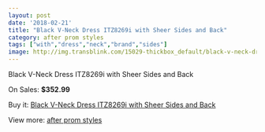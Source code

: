 ```yaml
---
layout: post
date: '2018-02-21'
title: "Black V-Neck Dress ITZ8269i with Sheer Sides and Back"
category: after prom styles
tags: ["with","dress","neck","brand","sides"]
image: http://img.transblink.com/15029-thickbox_default/black-v-neck-dress-itz8269i-with-sheer-sides-and-back.jpg
---
```

Black V-Neck Dress ITZ8269i with Sheer Sides and Back

On Sales: **$352.99**
<a href="https://www.transblink.com/en/after-prom-styles/4791-black-v-neck-dress-itz8269i-with-sheer-sides-and-back.html"><amp-img layout="responsive" width="600" height="600" src="//img.transblink.com/15029-thickbox_default/black-v-neck-dress-itz8269i-with-sheer-sides-and-back.jpg" alt="Black V-Neck Dress ITZ8269i with Sheer Sides and Back 0" /></a>
<a href="https://www.transblink.com/en/after-prom-styles/4791-black-v-neck-dress-itz8269i-with-sheer-sides-and-back.html"><amp-img layout="responsive" width="600" height="600" src="//img.transblink.com/15031-thickbox_default/black-v-neck-dress-itz8269i-with-sheer-sides-and-back.jpg" alt="Black V-Neck Dress ITZ8269i with Sheer Sides and Back 1" /></a>
<a href="https://www.transblink.com/en/after-prom-styles/4791-black-v-neck-dress-itz8269i-with-sheer-sides-and-back.html"><amp-img layout="responsive" width="600" height="600" src="//img.transblink.com/15030-thickbox_default/black-v-neck-dress-itz8269i-with-sheer-sides-and-back.jpg" alt="Black V-Neck Dress ITZ8269i with Sheer Sides and Back 2" /></a>

Buy it: [Black V-Neck Dress ITZ8269i with Sheer Sides and Back](https://www.transblink.com/en/after-prom-styles/4791-black-v-neck-dress-itz8269i-with-sheer-sides-and-back.html "Black V-Neck Dress ITZ8269i with Sheer Sides and Back")

View more: [after prom styles](https://www.transblink.com/en/55-after-prom-styles "after prom styles")